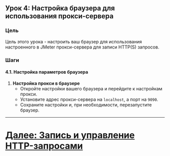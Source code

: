 ## Урок 4: Настройка браузера для использования прокси-сервера

### Цель
Цель этого урока - настроить ваш браузер для использования настроенного в JMeter прокси-сервера для записи HTTP(S) запросов.

### Шаги

#### 4.1. Настройка параметров браузера
1. **Настройка прокси в браузере**
   - Откройте настройки вашего браузера и перейдите к настройкам прокси.
   - Установите адрес прокси-сервера на `localhost`, а порт на `9090`.
   - Сохраните настройки и, при необходимости, перезапустите браузер.

---

# [Далее: Запись и управление HTTP-запросами](recording-and-managing-http-requests.md)